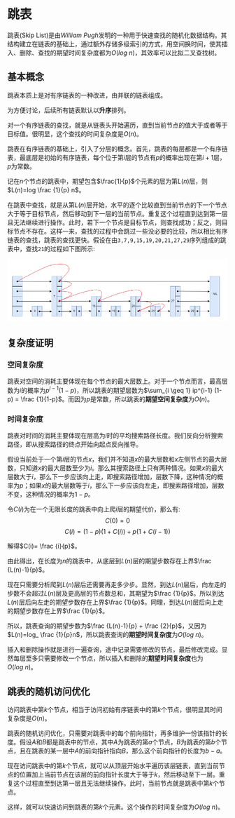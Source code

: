 # 跳表

跳表(Skip List)是由*William Pugh*发明的一种用于快速查找的随机化数据结构。其结构建立在链表的基础上，通过额外存储多级索引的方式，用空间换时间，使其插入、删除、查找的期望时间复杂度都为$O(log \ n)$，其效率可以比拟二叉查找树。

## 基本概念

跳表本质上是对有序链表的一种改进，由并联的链表组成。

为方便讨论，后续所有链表默认以**升序**排列。

对一个有序链表的查找，就是从链表头开始遍历，直到当前节点的值大于或者等于目标值。很明显，这个查找的时间复杂度是$O(n)$。

跳表在有序链表的基础上，引入了分层的概念。首先，跳表的每层都是一个有序链表，最底层是初始的有序链表，每个位于第$i$层的节点有$p$的概率出现在第$i+1$层，$p$为常数。

记在$n$个节点的跳表中，期望包含$\frac{1}{p}$个元素的层为第$L(n)$层，则$L(n)=log \frac {1}{p} n$。

在跳表中查找，就是从第$L(n)$层开始，水平的逐个比较直到当前节点的下一个节点大于等于目标节点，然后移动到下一层的当前节点。重复这个过程直到达到第一层且无法继续进行操作。此时，若下一个节点是目标节点，则查找成功；反之，则目标节点不存在。这样一来，查找的过程中会跳过一些没必要的比较，所以相比有序链表的查找，跳表的查找更快。假设在由`3,7,9,15,19,20,21,27,29`序列组成的跳表中，查找`21`的过程如下图所示:

![SkipListSelect](./images/SkipList.png)

## 复杂度证明

### 空间复杂度

跳表对空间的消耗主要体现在每个节点的最大层数上。对于一个节点而言，最高层数为$i$的概率为$p^{i-1}(1-p)$，所以跳表的期望层数为$\sum_{i \geq 1} ip^{i-1} (1-p) = \frac {1}{1-p}$。而因为$p$是常数，所以跳表的**期望空间复杂度**为$O(n)$。

### 时间复杂度

跳表对时间的消耗主要体现在层高为$i$时的平均搜索路径长度。我们反向分析搜索路径，即从搜索路径的终点开始向起点反向推导。

假设当前处于一个第$i$层的节点$x$，我们并不知道$x$的最大层数和$x$左侧节点的最大层数，只知道$x$的最大层数至少为$i$。那么其搜索路径上只有两种情况。如果$x$的最大层数大于$i$，那么下一步应该向上走，即搜索路径增加，层数下降，这种情况的概率为$p$；如果$x$的最大层数等于$i$，那么下一步应该向左走，即搜索路径增加，层数不变，这种情况的概率为$1-p$。

令$C(i)$为在一个无限长度的跳表中向上爬$i$层的期望代价，那么有:
$$C(0)=0$$
$$C(i)=(1-p)(1+C(i))+p(1+C(i-1))$$

解得$C(i)= \frac {i}{p}$。

由此得出，在长度为$n$的跳表中，从底层到$L(n)$层的期望步数存在上界$\frac {L(n)-1}{p}$。

现在只需要分析爬到$L(n)$层后还需要再走多少步。显然，到达$L(n)$层后，向左走的步数不会超过$L(n)$层及更高层的节点数总和，其期望为$\frac {1}{p}$。所以到达$L(n)$层后向左走的期望步数存在上界$\frac {1}{p}$。同理，到达$L(n)$层后向上走的期望步数存在上界$\frac {1}{p}$。

所以，跳表查询的期望步数为$\frac {L(n)-1}{p} + \frac {2}{p}$，又因为$L(n)=log_ \frac {1}{p}n$，所以跳表查询的**期望时间复杂度**为$O(log \ n)$。

插入和删除操作就是进行一遍查询，途中记录需要修改的节点，最后修改完成。显然每层至多只需要修改一个节点，所以插入和删除的**期望时间复杂度**也为$O(log \ n)$。

## 跳表的随机访问优化

访问跳表中第$k$个节点，相当于访问初始有序链表中的第$k$个节点，很明显其时间复杂度是$O(n)$。

跳表的随机访问优化，只需要对跳表中的每个前向指针，再多维护一份该指针的长度。假设$A$和$B$都是跳表中的节点，其中$A$为跳表的第$a$个节点，$B$为跳表的第$b$个节点，且在跳表的某一层中$A$的前向指针指向$B$，那么这个前向指针的长度为$b-a$。

现在访问跳表中的第$k$个节点，就可以从顶层开始水平遍历该层链表，直到当前节点的位置加上当前节点在该层的前向指针长度大于等于$k$，然后移动至下一层。重复这个过程直至到达第一层且无法继续操作。此时，当前节点就是跳表中第$k$个节点。

这样，就可以快速访问到跳表的第$k$个元素。这个操作的时间复杂度为$O(log \ n)$。
